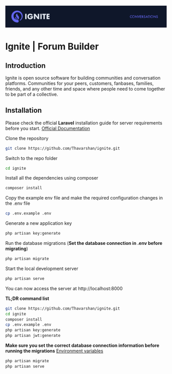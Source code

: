 [![Ignite](https://raw.githubusercontent.com/Thavarshan/ignite/main/.github/banner.svg)](https://github.com/Thavarshan/ignite)

# Ignite | Forum Builder

## Introduction

Ignite is open source software for building communities and conversation platforms. Communities for your peers, customers, fanbases, families, friends, and any other time and space where people need to come together to be part of a collective.

## Installation

Please check the official **Laravel** installation guide for server requirements before you start. [Official Documentation](https://laravel.com/docs/8.x/installation#installation)

Clone the repository

```bash
git clone https://github.com/Thavarshan/ignite.git
```

Switch to the repo folder

```bash
cd ignite
```

Install all the dependencies using composer

```bash
composer install
```

Copy the example env file and make the required configuration changes in the .env file

```bash
cp .env.example .env
```

Generate a new application key

```bash
php artisan key:generate
```

Run the database migrations (**Set the database connection in .env before migrating**)

```bash
php artisan migrate
```

Start the local development server

```bash
php artisan serve
```

You can now access the server at http://localhost:8000

**TL;DR command list**

```bash
git clone https://github.com/Thavarshan/ignite.git
cd ignite
composer install
cp .env.example .env
php artisan key:generate
php artisan jwt:generate
```

**Make sure you set the correct database connection information before running the migrations** [Environment variables](#environment-variables)

```bash
php artisan migrate
php artisan serve
```
